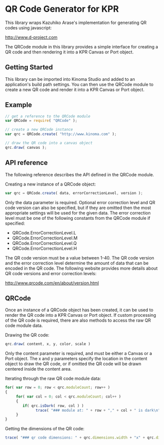 QR Code Generator for KPR
=========================

This library wraps Kazuhiko Arase's implementation for generating QR codes using javascript:

http://www.d-project.com

The QRCode module in this library provides a simple interface for creating a QR code and then rendering it into a KPR Canvas or Port object.

Getting Started
---------------

This library can be imported into Kinoma Studio and added to an application's build path settings. You can then use the QRCode module to create a new QR code and render it into a KPR Canvas or Port object.

Example
-------

```javascript
// get a reference to the QRCode module
var QRCode = require( "QRCode" );

// create a new QRCode instance
var qrc = QRCode.create( "http://www.kinoma.com" );

// draw the QR code into a canvas object
qrc.draw( canvas );
```

API reference
-------------

The following reference describes the API defined in the QRCode module.

Creating a new instance of a QRCode object:

```javascript
var qrc = QRCode.create( data, errorCorrectionLevel, version );
```

Only the data parameter is required. Optional error correction level and QR code version can also be specified, but if they are omitted then the most appropriate settings will be used for the given data. The error correction level must be one of the following constants from the QRCode module if specified:

* QRCode.ErrorCorrectionLevel.L
* QRCode.ErrorCorrectionLevel.M
* QRCode.ErrorCorrectionLevel.Q
* QRCode.ErrorCorrectionLevel.H

The QR code version must be a value between 1-40. The QR code version and the error correction level determine the amount of data that can be encoded in the QR code. The following website provides more details about QR code versions and error correction levels:

http://www.qrcode.com/en/about/version.html

QRCode
------

Once an instance of a QRCode object has been created, it can be used to render the QR code into a KPR Canvas or Port object. If custom processing of the QR code is required, there are also methods to access the raw QR code module data.

Drawing the QR code:

```javascript
qrc.draw( content, x, y, color, scale )
```

Only the content parameter is required, and must be either a Canvas or a Port object. The x and y parameters specify the location in the content object to draw the QR code, or if omitted the QR code will be drawn centered inside the content area.

Iterating through the raw QR code module data:

```javascript
for( var row = 0; row < qrc.moduleCount; row++ ) 
{
	 for( var col = 0; col < qrc.moduleCount; col++ ) 
	 {
        if( qrc.isDark( row, col ) )
		      trace( "### module at: " + row + "," + col + " is dark\n" );
	 }   
}
```

Getting the dimensions of the QR code:

```javascript
trace( "### qr code dimensions: " + qrc.dimensions.width + "x" + qrc.dimensions.height + "\n" );
```
